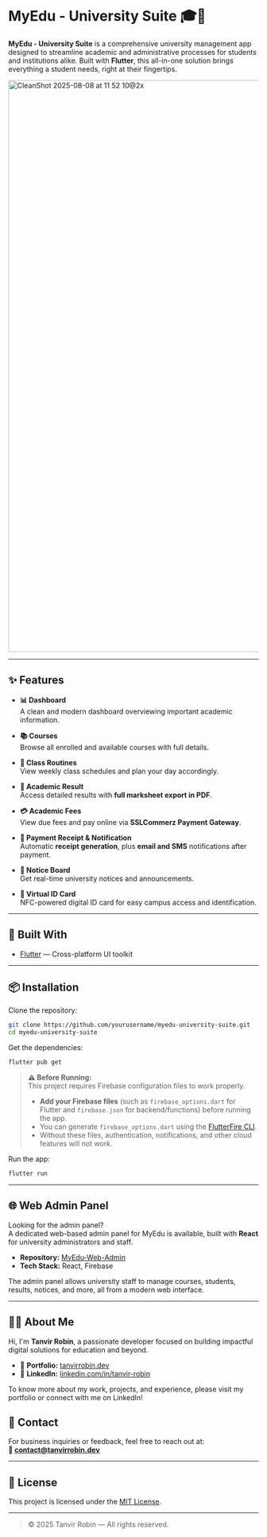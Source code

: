 # MyEdu - University Suite 🎓📱

**MyEdu - University Suite** is a comprehensive university management app designed to streamline academic and administrative processes for students and institutions alike. Built with **Flutter**, this all-in-one solution brings everything a student needs, right at their fingertips.

<img width="3294" height="1150" alt="CleanShot 2025-08-08 at 11 52 10@2x" src="https://github.com/user-attachments/assets/b5f26638-60b1-4f0e-a6ea-b021553b9004" />



---

## ✨ Features

- **📊 Dashboard**  
  A clean and modern dashboard overviewing important academic information.

- **📚 Courses**  
  Browse all enrolled and available courses with full details.

- **📆 Class Routines**  
  View weekly class schedules and plan your day accordingly.

- **📝 Academic Result**  
  Access detailed results with **full marksheet export in PDF**.

- **💳 Academic Fees**  
  View due fees and pay online via **SSLCommerz Payment Gateway**.

- **🧾 Payment Receipt & Notification**  
  Automatic **receipt generation**, plus **email and SMS** notifications after payment.

- **📢 Notice Board**  
  Get real-time university notices and announcements.

- **📲 Virtual ID Card**  
  NFC-powered digital ID card for easy campus access and identification.

---

## 🚀 Built With

- [Flutter](https://flutter.dev/) — Cross-platform UI toolkit

---

## 📦 Installation

Clone the repository:

```bash
git clone https://github.com/yourusername/myedu-university-suite.git
cd myedu-university-suite
```

Get the dependencies:

```bash
flutter pub get
```

> **⚠️ Before Running:**  
> This project requires Firebase configuration files to work properly.  
> 
> - **Add your Firebase files** (such as `firebase_options.dart` for Flutter and `firebase.json` for backend/functions) before running the app.
> - You can generate `firebase_options.dart` using the [FlutterFire CLI](https://firebase.flutter.dev/docs/cli/).
> - Without these files, authentication, notifications, and other cloud features will not work.


Run the app:

```bash
flutter run
```

---

## 🌐 Web Admin Panel

Looking for the admin panel?  
A dedicated web-based admin panel for MyEdu is available, built with **React** for university administrators and staff.

- **Repository:** [MyEdu-Web-Admin](https://github.com/tanvir-robin/MyEdu-Web-Admin)
- **Tech Stack:** React, Firebase

The admin panel allows university staff to manage courses, students, results, notices, and more, all from a modern web interface.

---



## 🙋‍♂️ About Me

Hi, I'm **Tanvir Robin**, a passionate developer focused on building impactful digital solutions for education and beyond.

- 🔗 **Portfolio:** [tanvirrobin.dev](https://tanvirrobin.dev)
- 💼 **LinkedIn:** [linkedin.com/in/tanvir-robin](https://linkedin.com/in/tanvirrobin)

To know more about my work, projects, and experience, please visit my portfolio or connect with me on LinkedIn!



## 📧 Contact

For business inquiries or feedback, feel free to reach out at:  
**📩 contact@tanvirrobin.dev**

---

## 📝 License

This project is licensed under the [MIT License](LICENSE).

---

> © 2025 Tanvir Robin — All rights reserved.
